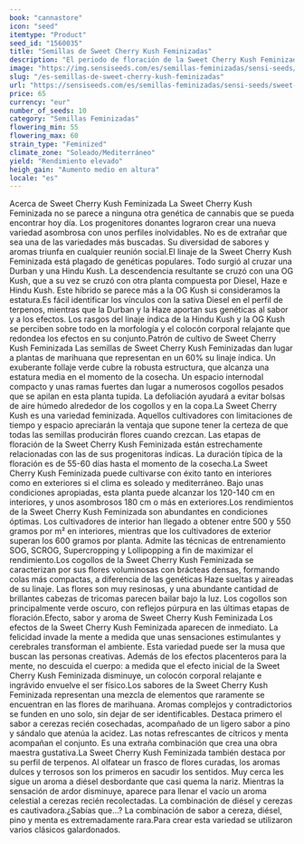 ```yaml
---
book: "cannastore"
icon: "seed"
itemtype: "Product"
seed_id: "1560035"
title: "Semillas de Sweet Cherry Kush Feminizadas"
description: "El periodo de floración de la Sweet Cherry Kush Feminizada es de 55-60 días. Ofrece cogollos resinosos, un gran rendimiento, y un perfil de terpenos único."
image: "https://img.sensiseeds.com/es/semillas-feminizadas/sensi-seeds/sweet-cherry-kush-feminizada-image.png"
slug: "/es-semillas-de-sweet-cherry-kush-feminizadas"
url: "https://sensiseeds.com/es/semillas-feminizadas/sensi-seeds/sweet-cherry-kush-feminizada?a_aid=cannastore"
price: 65
currency: "eur"
number_of_seeds: 10
category: "Semillas Feminizadas"
flowering_min: 55
flowering_max: 60
strain_type: "Feminized"
climate_zone: "Soleado/Mediterráneo"
yield: "Rendimiento elevado"
heigh_gain: "Aumento medio en altura"
locale: "es"
---
```

Acerca de Sweet Cherry Kush Feminizada La Sweet Cherry Kush Feminizada no se parece a ninguna otra genética de cannabis que se pueda encontrar hoy día. Los progenitores donantes lograron crear una nueva variedad asombrosa con unos perfiles inolvidables. No es de extrañar que sea una de las variedades más buscadas. Su diversidad de sabores y aromas triunfa en cualquier reunión social.El linaje de la Sweet Cherry Kush Feminizada está plagado de genéticas populares. Todo surgió al cruzar una Durban y una Hindu Kush. La descendencia resultante se cruzó con una OG Kush, que a su vez se cruzó con otra planta compuesta por Diesel, Haze e Hindu Kush. Este híbrido se parece más a la OG Kush si consideramos la estatura.Es fácil identificar los vínculos con la sativa Diesel en el perfil de terpenos, mientras que la Durban y la Haze aportan sus genéticas al sabor y a los efectos. Los rasgos del linaje índica de la Hindu Kush y la OG Kush se perciben sobre todo en la morfología y el colocón corporal relajante que redondea los efectos en su conjunto.Patrón de cultivo de Sweet Cherry Kush Feminizada Las semillas de Sweet Cherry Kush Feminizadas dan lugar a plantas de marihuana que representan en un 60% su linaje índica. Un exuberante follaje verde cubre la robusta estructura, que alcanza una estatura media en el momento de la cosecha. Un espacio internodal compacto y unas ramas fuertes dan lugar a numerosos cogollos pesados que se apilan en esta planta tupida. La defoliación ayudará a evitar bolsas de aire húmedo alrededor de los cogollos y en la copa.La Sweet Cherry Kush es una variedad feminizada. Aquellos cultivadores con limitaciones de tiempo y espacio apreciarán la ventaja que supone tener la certeza de que todas las semillas producirán flores cuando crezcan. Las etapas de floración de la Sweet Cherry Kush Feminizada están estrechamente relacionadas con las de sus progenitoras índicas. La duración típica de la floración es de 55-60 días hasta el momento de la cosecha.La Sweet Cherry Kush Feminizada puede cultivarse con éxito tanto en interiores como en exteriores si el clima es soleado y mediterráneo. Bajo unas condiciones apropiadas, esta planta puede alcanzar los 120-140 cm en interiores, y unos asombrosos 180 cm o más en exteriores.Los rendimientos de la Sweet Cherry Kush Feminizada son abundantes en condiciones óptimas. Los cultivadores de interior han llegado a obtener entre 500 y 550 gramos por m² en interiores, mientras que los cultivadores de exterior superan los 600 gramos por planta. Admite las técnicas de entrenamiento SOG, SCROG, Supercropping y Lollipopping a fin de maximizar el rendimiento.Los cogollos de la Sweet Cherry Kush Feminizada se caracterizan por sus flores voluminosas con brácteas densas, formando colas más compactas, a diferencia de las genéticas Haze sueltas y aireadas de su linaje. Las flores son muy resinosas, y una abundante cantidad de brillantes cabezas de tricomas parecen bailar bajo la luz. Los cogollos son principalmente verde oscuro, con reflejos púrpura en las últimas etapas de floración.Efecto, sabor y aroma de Sweet Cherry Kush Feminizada Los efectos de la Sweet Cherry Kush Feminizada aparecen de inmediato. La felicidad invade la mente a medida que unas sensaciones estimulantes y cerebrales transforman el ambiente. Esta variedad puede ser la musa que buscan las personas creativas. Además de los efectos placenteros para la mente, no descuida el cuerpo: a medida que el efecto inicial de la Sweet Cherry Kush Feminizada disminuye, un colocón corporal relajante e ingrávido envuelve el ser físico.Los sabores de la Sweet Cherry Kush Feminizada representan una mezcla de elementos que raramente se encuentran en las flores de marihuana. Aromas complejos y contradictorios se funden en uno solo, sin dejar de ser identificables. Destaca primero el sabor a cerezas recién cosechadas, acompañado de un ligero sabor a pino y sándalo que atenúa la acidez. Las notas refrescantes de cítricos y menta acompañan el conjunto. Es una extraña combinación que crea una obra maestra gustativa.La Sweet Cherry Kush Feminizada también destaca por su perfil de terpenos. Al olfatear un frasco de flores curadas, los aromas dulces y terrosos son los primeros en sacudir los sentidos. Muy cerca les sigue un aroma a diésel desbordante que casi quema la nariz. Mientras la sensación de ardor disminuye, aparece para llenar el vacío un aroma celestial a cerezas recién recolectadas. La combinación de diésel y cerezas es cautivadora.¿Sabías que…? La combinación de sabor a cereza, diésel, pino y menta es extremadamente rara.Para crear esta variedad se utilizaron varios clásicos galardonados.
